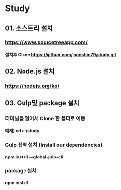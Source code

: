 # Study

## 01. 소스트리 설치
### https://www.sourcetreeapp.com/
#### 설치후 Clone https://github.com/joonshin79/study.git

## 02. Node.js 설치
### https://nodejs.org/ko/

## 03. Gulp및 package 설치

### 터미널을 열어서 Clone 한 폴더로 이동
#### 예제) cd d:\study

### Gulp 전역 설치 (Install our dependencies)
#### npm install --global gulp-cli

### package 설치
#### npm install
